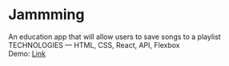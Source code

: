 # Jammming

An education app that will allow users to save songs to a playlist<br/>
TECHNOLOGIES — HTML, CSS, React, API, Flexbox<br/>
Demo: <a href="https://justinpong.github.io/Jammming/">Link</a>

